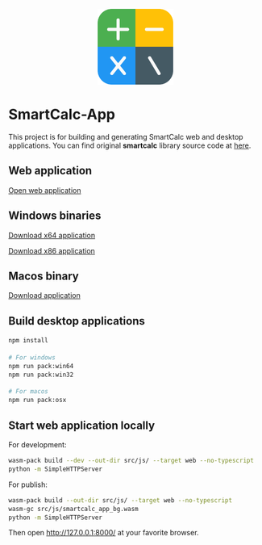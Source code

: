<p align="center">
  <img src="assets/smartcalc.png" alt="SmartCalc" width="150" height="150" />
</p>

# SmartCalc-App
This project is for building and generating SmartCalc web and desktop applications.
You can find original **smartcalc** library source code at [here](https://github.com/erhanbaris/smartcalc/).

## Web application
[Open web application](https://erhanbaris.github.io/smartcalc-app/)


## Windows binaries
[Download x64 application](https://github.com/erhanbaris/smartcalc/releases/download/v.1.0.4/smartcalc-win64-v1.0.4.zip)

[Download x86 application](https://github.com/erhanbaris/smartcalc/releases/download/v.1.0.4/smartcalc-win-ia32-v1.0.4.zip)


## Macos binary
[Download application](https://github.com/erhanbaris/smartcalc/releases/download/v.1.0.4/smartcalc-osx-v1.0.4.zip)



## Build desktop applications

```bash
npm install

# For windows
npm run pack:win64
npm run pack:win32

# For macos
npm run pack:osx
```

## Start web application locally

For development:
```bash
wasm-pack build --dev --out-dir src/js/ --target web --no-typescript 
python -m SimpleHTTPServer
```

For publish:
```bash
wasm-pack build --out-dir src/js/ --target web --no-typescript
wasm-gc src/js/smartcalc_app_bg.wasm
python -m SimpleHTTPServer
```

Then open http://127.0.0.1:8000/ at your favorite browser.
